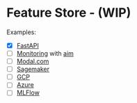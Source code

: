 # Feature Store - (WIP)

Examples:

* [x] [FastAPI](https://xethub.com/xdssio/titanic-server-example)
* [ ] [Monitoring]() with [aim](https://github.com/aimhubio/aim)
* [ ] [Modal.com]()
* [ ] [Sagemaker]()
* [ ] [GCP]()
* [ ] [Azure]()
* [ ] [MLFlow]()